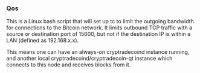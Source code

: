 ### Qos ###

This is a Linux bash script that will set up tc to limit the outgoing bandwidth for connections to the Bitcoin network. It limits outbound TCP traffic with a source or destination port of 15600, but not if the destination IP is within a LAN (defined as 192.168.x.x).

This means one can have an always-on cryptradecoind instance running, and another local cryptradecoind/cryptradecoin-qt instance which connects to this node and receives blocks from it.
